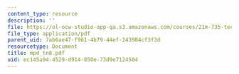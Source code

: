 ```yaml
---
content_type: resource
description: ''
file: https://ol-ocw-studio-app-qa.s3.amazonaws.com/courses/21m-735-technical-design-scenery-mechanisms-and-special-effects-spring-2004/ec145a944529d914850e73d9e7124504_mpd_tn8.pdf
file_type: application/pdf
parent_uid: 7ab6ae47-f961-4b79-44ef-243984cf3f3d
resourcetype: Document
title: mpd_tn8.pdf
uid: ec145a94-4529-d914-850e-73d9e7124504
---
```

